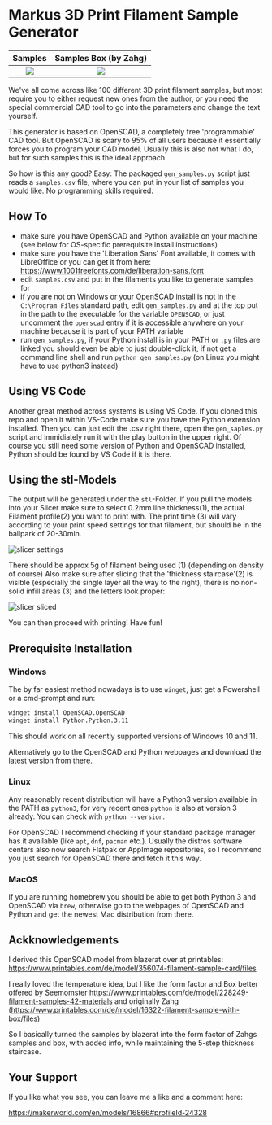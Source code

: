 # Markus 3D Print Filament Sample Generator

|        Samples        |   Samples Box (by Zahg)   |
| :-------------------: | :-----------------------: |
| ![](docs/samples.png) | ![](docs/samples_box.png) |

We've all come across like 100 different 3D print filament samples, but most require you to either request new ones from the author, or you need the special commercial CAD tool to go into the parameters and change the text yourself.

This generator is based on OpenSCAD, a completely free 'programmable' CAD tool.
But OpenSCAD is scary to 95% of all users because it essentially forces you to program your CAD model. Usually this is also not what I do, but for such samples this is the ideal approach.

So how is this any good? Easy: The packaged `gen_samples.py` script just reads a `samples.csv` file, where you can put in your list of samples you would like. No programming skills required.

## How To

- make sure you have OpenSCAD and Python available on your machine (see below for OS-specific prerequisite install instructions)
- make sure you have the 'Liberation Sans' Font available, it comes with LibreOffice or you can get it from here: <https://www.1001freefonts.com/de/liberation-sans.font>
- edit `samples.csv` and put in the filaments you like to generate samples for
- if you are not on Windows or your OpenSCAD install is not in the `C:\Program Files` standard path, edit `gen_samples.py` and at the top put in the path to the executable for the variable `OPENSCAD`, or just uncomment the `openscad` entry if it is accessible anywhere on your machine because it is part of your PATH variable
- run `gen_samples.py`, if your Python install is in your PATH or `.py` files are linked you should even be able to just double-click it, if not get a command line shell and run `python gen_samples.py` (on Linux you might have to use python3 instead)

## Using VS Code

Another great method across systems is using VS Code. If you cloned this repo
and open it within VS-Code make sure you have the Python extension installed.
Then you can just edit the .csv right there, open the `gen_saples.py` script and immidiately run it with the play button in the upper right. Of course you still need some version of Python and OpenSCAD installed, Python should be found by VS Code if it is there.

## Using the stl-Models

The output will be generated under the `stl`-Folder.
If you pull the models into your Slicer make sure to select 0.2mm line thickness(1), the actual Filament profile(2) you want to print with.
The print time (3) will vary according to your print speed settings for that filament, but should be in the ballpark of 20-30min.

![slicer settings](docs/slicer_settings.png)

There should be approx 5g of filament being used (1) (depending on density of course)
Also make sure after slicing that the 'thickness staircase'(2) is visible (especially the single layer all the way to the right), there is no non-solid infill areas (3) and the letters look proper:

![slicer sliced](docs/slicer_sliced.png)

You can then proceed with printing! Have fun!

## Prerequisite Installation

### Windows

The by far easiest method nowadays is to use `winget`, just get a Powershell or a cmd-prompt and run:

```sh
winget install OpenSCAD.OpenSCAD
winget install Python.Python.3.11
```

This should work on all recently supported versions of Windows 10 and 11.

Alternatively go to the OpenSCAD and Python webpages and download the latest version from there.

### Linux

Any reasonably recent distribution will have a Python3 version available in the PATH as `python3`, for very recent ones `python` is also at version 3 already. You can check with `python --version`.

For OpenSCAD I recommend checking if your standard package manager has it available (like `apt`, `dnf`, `pacman` etc.). Usually the distros software centers also now search Flatpak or AppImage repositories, so I recommend you just search for OpenSCAD there and fetch it this way.

### MacOS

If you are running homebrew you should be able to get both Python 3 and OpenSCAD via `brew`, otherwise go to the webpages of OpenSCAD and Python and get the newest Mac distribution from there.

## Ackknowledgements

I derived this OpenSCAD model from blazerat over at printables: <https://www.printables.com/de/model/356074-filament-sample-card/files>

I really loved the temperature idea, but I like the form factor and Box better offered by Seemomster <https://www.printables.com/de/model/228249-filament-samples-42-materials> and originally Zahg (<https://www.printables.com/de/model/16322-filament-sample-with-box/files>)

So I basically turned the samples by blazerat into the form factor of Zahgs samples and box, with added info, while maintaining the 5-step thickness staircase.

## Your Support

If you like what you see, you can leave me a like and a comment here:

https://makerworld.com/en/models/16866#profileId-24328
